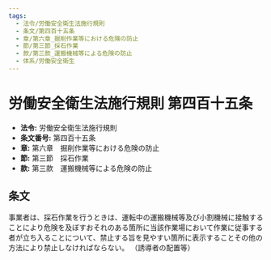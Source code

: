 ```yaml
---
tags:
  - 法令/労働安全衛生法施行規則
  - 条文/第四百十五条
  - 章/第六章_掘削作業等における危険の防止
  - 節/第三節_採石作業
  - 款/第三款_運搬機械等による危険の防止
  - 体系/労働安全衛生
---
```

# 労働安全衛生法施行規則 第四百十五条

- **法令:** 労働安全衛生法施行規則
- **条文番号:** 第四百十五条
- **章:** 第六章　掘削作業等における危険の防止
- **節:** 第三節　採石作業
- **款:** 第三款　運搬機械等による危険の防止

## 条文
事業者は、採石作業を行うときは、運転中の運搬機械等及び小割機械に接触することにより危険を及ぼすおそれのある箇所に当該作業場において作業に従事する者が立ち入ることについて、禁止する旨を見やすい箇所に表示することその他の方法により禁止しなければならない。
（誘導者の配置等）

